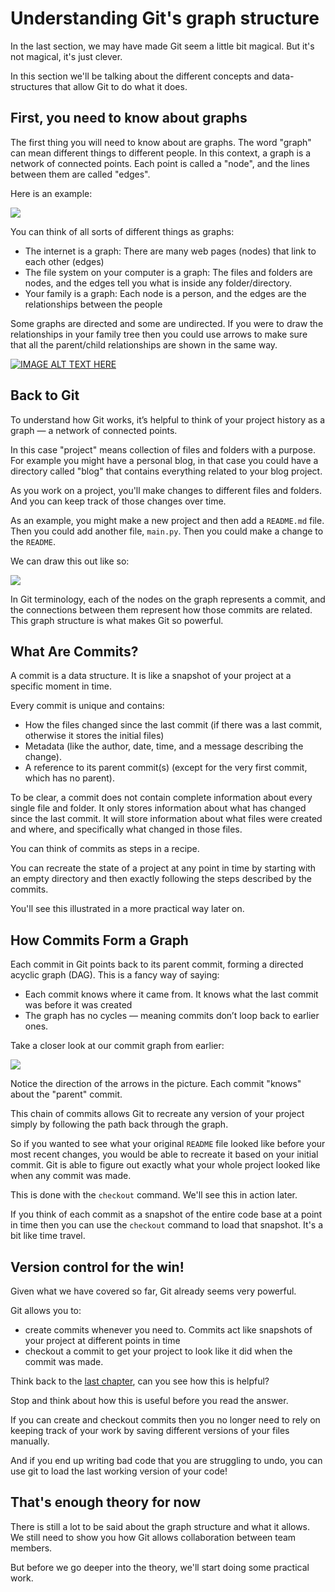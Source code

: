 # Understanding Git's graph structure

In the last section, we may have made Git seem a little bit magical. But it's not magical, it's just clever.

In this section we'll be talking about the different concepts and data-structures that allow Git to do what it does. 

## First, you need to know about graphs

The first thing you will need to know about are graphs. The word "graph" can mean different things to different people. In this context, a graph is a network of connected points.  Each point is called a "node", and the lines between them are called "edges". 

Here is an example: 

![](images/graph1.drawio.svg)

You can think of all sorts of different things as graphs: 

- The internet is a graph: There are many web pages (nodes) that link to each other (edges)
- The file system on your computer is a graph: The files and folders are nodes, and the edges tell you what is inside any folder/directory.
- Your family is a graph: Each node is a person, and the edges are the relationships between the people

Some graphs are directed and some are undirected. If you were to draw the relationships in your family tree then you could use arrows to make sure that all the parent/child relationships are shown in the same way. 

[![IMAGE ALT TEXT HERE](https://img.youtube.com/vi/IjfSA3kMQP0/0.jpg)](https://www.youtube.com/watch?v=IjfSA3kMQP0)

## Back to Git 

To understand how Git works, it’s helpful to think of your project history as a graph — a network of connected points. 

In this case "project" means collection of files and folders with a purpose. For example you might have a personal blog, in that case you could have a directory called "blog" that contains everything related to your blog project. 

As you work on a project, you'll make changes to different files and folders. And you can keep track of those changes over time. 

As an example, you might make a new project and then add a `README.md` file. Then you could add another file, `main.py`. Then you could make a change to the `README`. 

We can draw this out like so: 

![](images/commit_graph.drawio.svg)

In Git terminology, each of the nodes on the  graph represents a commit, and the connections between them represent how those commits are related. This graph structure is what makes Git so powerful.

## What Are Commits?

A commit is a data structure. It is like a snapshot of your project at a specific moment in time.

Every commit is unique and contains:

- How the files changed since the last commit (if there was a last commit, otherwise it stores the initial files)
- Metadata (like the author, date, time, and a message describing the change).
- A reference to its parent commit(s) (except for the very first commit, which has no parent).

To be clear, a commit does not contain complete information about every single file and folder. It only stores information about what has changed since the last commit.  It will store information about what files were created and where, and specifically what changed in those files.

You can think of commits as steps in a recipe. 

You can recreate the state of a project at any point in time by starting with an empty directory and then exactly following the steps described by the commits. 

You'll see this illustrated in a more practical way later on.

## How Commits Form a Graph

Each commit in Git points back to its parent commit, forming a directed acyclic graph (DAG). This is a fancy way of saying:

- Each commit knows where it came from. It knows what the last commit was before it was created
- The graph has no cycles — meaning commits don’t loop back to earlier ones.

Take a closer look at our commit graph from earlier:

![](images/commit_graph.drawio.svg)
 
Notice the direction of the arrows in the picture. Each commit "knows" about the "parent" commit. 

This chain of commits allows Git to recreate any version of your project simply by following the path back through the graph.

So if you wanted to see what your original `README` file looked like before your most recent changes, you would be able to recreate it based on your initial commit. Git is able to figure out exactly what your whole project looked like when any commit was made.

This is done with the `checkout` command. We'll see this in action later.

If you think of each commit as a snapshot of the entire code base at a point in time then you can use the `checkout` command to load that snapshot. It's a bit like time travel.

## Version control for the win!

Given what we have covered so far, Git already seems very powerful.

Git allows you to:

- create commits whenever you need to. Commits act like snapshots of your project at different points in time
- checkout a commit to get your project to look like it did when the commit was made. 

Think back to the [last chapter](01-what-is-git-for.md), can you see how this is helpful? 

Stop and think about how this is useful before you read the answer.

If you can create and checkout commits then you no longer need to rely on keeping track of your work by saving different versions of your files manually. 

And if you end up writing bad code that you are struggling to undo, you can use git to load the last working version of your code!

## That's enough theory for now

There is still a lot to be said about the graph structure and what it allows. We still need to show you how Git allows collaboration between team members. 

But before we go deeper into the theory, we'll start doing some practical work.

